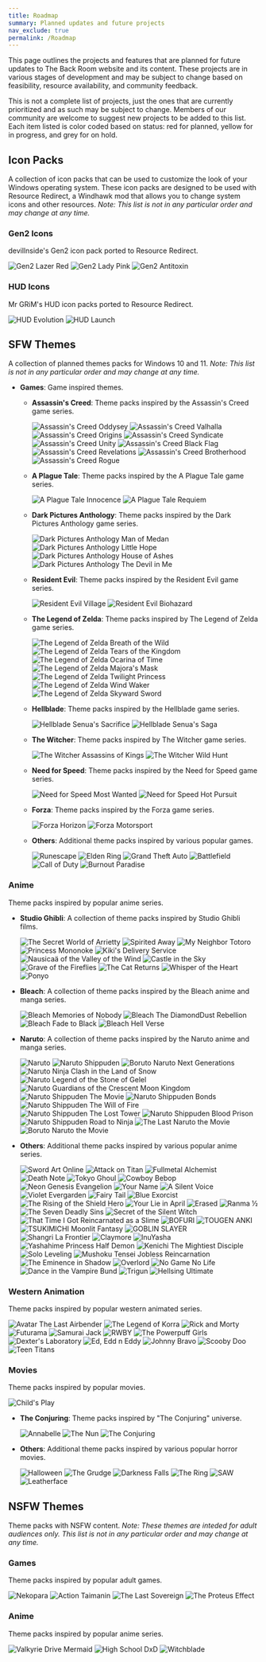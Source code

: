 ```yaml
---
title: Roadmap
summary: Planned updates and future projects
nav_exclude: true
permalink: /Roadmap
---
```


This page outlines the projects and features that are planned for future updates to The Back Room website and its content. These projects are in various stages of development and may be subject to change based on feasibility, resource availability, and community feedback.

This is not a complete list of projects, just the ones that are currently prioritized and as such may be subject to change. Members of our community are welcome to suggest new projects to be added to this list. Each item listed is color coded based on status: red for planned, yellow for in progress, and grey for on hold.

## Icon Packs

A collection of icon packs that can be used to customize the look of your Windows operating system. These icon packs are designed to be used with Resource Redirect, a Windhawk mod that allows you to change system icons and other resources. *Note: This list is not in any particular order and may change at any time.*

### Gen2 Icons

devillnside's Gen2 icon pack ported to Resource Redirect.

  ![Gen2 Lazer Red](https://img.shields.io/badge/Gen2%20Lazer%20Red-black?style=plastic&logo=statuspal&logoColor=white&logoSize=auto&labelColor=grey&color=black&cacheSeconds=3600) 
  ![Gen2 Lady Pink](https://img.shields.io/badge/Gen2%20Lady%20Pink-black?style=plastic&logo=statuspal&logoColor=white&logoSize=auto&labelColor=grey&color=black&cacheSeconds=3600) 
  ![Gen2 Antitoxin](https://img.shields.io/badge/Gen2%20Antitoxin-black?style=plastic&logo=statuspal&logoColor=white&logoSize=auto&labelColor=grey&color=black&cacheSeconds=3600) 
  
### HUD Icons

Mr GRiM's HUD icon packs ported to Resource Redirect.

  ![HUD Evolution](https://img.shields.io/badge/HUD%20Evolution-black?style=plastic&logo=statuspal&logoColor=white&logoSize=auto&labelColor=grey&color=black&cacheSeconds=3600) 
  ![HUD Launch](https://img.shields.io/badge/HUD%20Launch-black?style=plastic&logo=statuspal&logoColor=white&logoSize=auto&labelColor=grey&color=black&cacheSeconds=3600) 

## SFW Themes

A collection of planned themes packs for Windows 10 and 11. *Note: This list is not in any particular order and may change at any time.*
  
- **Games**: Game inspired themes.
    
  - **Assassin's Creed**: Theme packs inspired by the Assassin's Creed game series.

    ![Assassin's Creed Oddysey](https://img.shields.io/badge/Assassin's%20Creed%20Odyssey-black?style=plastic&logo=statuspal&logoColor=white&logoSize=auto&labelColor=grey&color=black&cacheSeconds=3600) 
    ![Assassin's Creed Valhalla](https://img.shields.io/badge/Assassin's%20Creed%20Valhalla-black?style=plastic&logo=statuspal&logoColor=white&logoSize=auto&labelColor=grey&color=black&cacheSeconds=3600) 
    ![Assassin's Creed Origins](https://img.shields.io/badge/Assassin's%20Creed%20Origins-black?style=plastic&logo=statuspal&logoColor=white&logoSize=auto&labelColor=grey&color=black&cacheSeconds=3600) 
    ![Assassin's Creed Syndicate](https://img.shields.io/badge/Assassin's%20Creed%20Syndicate-black?style=plastic&logo=statuspal&logoColor=white&logoSize=auto&labelColor=grey&color=black&cacheSeconds=3600) 
    ![Assassin's Creed Unity](https://img.shields.io/badge/Assassin's%20Creed%20Unity-black?style=plastic&logo=statuspal&logoColor=white&logoSize=auto&labelColor=grey&color=black&cacheSeconds=3600) 
    ![Assassin's Creed Black Flag](https://img.shields.io/badge/Assassin's%20Creed%20Black%20Flag-black?style=plastic&logo=statuspal&logoColor=white&logoSize=auto&labelColor=grey&color=black&cacheSeconds=3600) 
    ![Assassin's Creed Revelations](https://img.shields.io/badge/Assassin's%20Creed%20Revelations-black?style=plastic&logo=statuspal&logoColor=white&logoSize=auto&labelColor=grey&color=black&cacheSeconds=3600) 
    ![Assassin's Creed Brotherhood](https://img.shields.io/badge/Assassin's%20Creed%20Brotherhood-black?style=plastic&logo=statuspal&logoColor=white&logoSize=auto&labelColor=grey&color=black&cacheSeconds=3600) 
    ![Assassin's Creed Rogue](https://img.shields.io/badge/Assassin's%20Creed%20Rogue-black?style=plastic&logo=statuspal&logoColor=white&logoSize=auto&labelColor=grey&color=black&cacheSeconds=3600)

  - **A Plague Tale**: Theme packs inspired by the A Plague Tale game series.

    ![A Plague Tale Innocence](https://img.shields.io/badge/A%20Plague%20Tale%20Innocence-black?style=plastic&logo=statuspal&logoColor=white&logoSize=auto&labelColor=red&color=black&cacheSeconds=3600) 
    ![A Plague Tale Requiem](https://img.shields.io/badge/A%20Plague%20Tale%20Requiem-black?style=plastic&logo=statuspal&logoColor=white&logoSize=auto&labelColor=red&color=black&cacheSeconds=3600)

  - **Dark Pictures Anthology**: Theme packs inspired by the Dark Pictures Anthology game series.

    ![Dark Pictures Anthology Man of Medan](https://img.shields.io/badge/Dark%20Pictures%20Anthology%20Man%20of%20Medan-black?style=plastic&logo=statuspal&logoColor=white&logoSize=auto&labelColor=red&color=black&cacheSeconds=3600) 
    ![Dark Pictures Anthology Little Hope](https://img.shields.io/badge/Dark%20Pictures%20Anthology%20Little%20Hope-black?style=plastic&logo=statuspal&logoColor=white&logoSize=auto&labelColor=red&color=black&cacheSeconds=3600) 
    ![Dark Pictures Anthology House of Ashes](https://img.shields.io/badge/Dark%20Pictures%20Anthology%20House%20of%20Ashes-black?style=plastic&logo=statuspal&logoColor=white&logoSize=auto&labelColor=red&color=black&cacheSeconds=3600) 
    ![Dark Pictures Anthology The Devil in Me](https://img.shields.io/badge/Dark%20Pictures%20Anthology%20The%20Devil%20in%20Me-black?style=plastic&logo=statuspal&logoColor=white&logoSize=auto&labelColor=red&color=black&cacheSeconds=3600) 

  - **Resident Evil**: Theme packs inspired by the Resident Evil game series.

    ![Resident Evil Village](https://img.shields.io/badge/Resident%20Evil%20Village-black?style=plastic&logo=statuspal&logoColor=white&logoSize=auto&labelColor=grey&color=black&cacheSeconds=3600) 
    ![Resident Evil Biohazard](https://img.shields.io/badge/Resident%20Evil%20Biohazard-black?style=plastic&logo=statuspal&logoColor=white&logoSize=auto&labelColor=grey&color=black&cacheSeconds=3600) 

  - **The Legend of Zelda**: Theme packs inspired by The Legend of Zelda game series.

    ![The Legend of Zelda Breath of the Wild](https://img.shields.io/badge/The%20Legend%20of%20Zelda%20Breath%20of%20the%20Wild-black?style=plastic&logo=statuspal&logoColor=white&logoSize=auto&labelColor=red&color=black&cacheSeconds=3600) 
    ![The Legend of Zelda Tears of the Kingdom](https://img.shields.io/badge/The%20Legend%20of%20Zelda%20Tears%20of%20the%20Kingdom-black?style=plastic&logo=statuspal&logoColor=white&logoSize=auto&labelColor=red&color=black&cacheSeconds=3600) 
    ![The Legend of Zelda Ocarina of Time](https://img.shields.io/badge/The%20Legend%20of%20Zelda%20Ocarina%20of%20Time-black?style=plastic&logo=statuspal&logoColor=white&logoSize=auto&labelColor=grey&color=black&cacheSeconds=3600) 
    ![The Legend of Zelda Majora's Mask](https://img.shields.io/badge/The%20Legend%20of%20Zelda%20Majora's%20Mask-black?style=plastic&logo=statuspal&logoColor=white&logoSize=auto&labelColor=grey&color=black&cacheSeconds=3600) 
    ![The Legend of Zelda Twilight Princess](https://img.shields.io/badge/The%20Legend%20of%20Zelda%20Twilight%20Princess-black?style=plastic&logo=statuspal&logoColor=white&logoSize=auto&labelColor=grey&color=black&cacheSeconds=3600) 
    ![The Legend of Zelda Wind Waker](https://img.shields.io/badge/The%20Legend%20of%20Zelda%20Wind%20Waker-black?style=plastic&logo=statuspal&logoColor=white&logoSize=auto&labelColor=grey&color=black&cacheSeconds=3600) 
    ![The Legend of Zelda Skyward Sword](https://img.shields.io/badge/The%20Legend%20of%20Zelda%20Skyward%20Sword-black?style=plastic&logo=statuspal&logoColor=white&logoSize=auto&labelColor=grey&color=black&cacheSeconds=3600) 


  - **Hellblade**: Theme packs inspired by the Hellblade game series.

    ![Hellblade Senua's Sacrifice](https://img.shields.io/badge/Hellblade%20Senua's%20Sacrifice-black?style=plastic&logo=statuspal&logoColor=white&logoSize=auto&labelColor=grey&color=black&cacheSeconds=3600) 
    ![Hellblade Senua's Saga](https://img.shields.io/badge/Hellblade%20Senua's%20Saga-black?style=plastic&logo=statuspal&logoColor=white&logoSize=auto&labelColor=grey&color=black&cacheSeconds=3600)

  - **The Witcher**: Theme packs inspired by The Witcher game series.

    ![The Witcher Assassins of Kings](https://img.shields.io/badge/The%20Witcher%20Assassins%20of%20Kings-black?style=plastic&logo=statuspal&logoColor=white&logoSize=auto&labelColor=grey&color=black&cacheSeconds=3600) 
    ![The Witcher Wild Hunt](https://img.shields.io/badge/The%20Witcher%20Wild%20Hunt-black?style=plastic&logo=statuspal&logoColor=white&logoSize=auto&labelColor=grey&color=black&cacheSeconds=3600) 

  - **Need for Speed**: Theme packs inspired by the Need for Speed game series.

    ![Need for Speed Most Wanted](https://img.shields.io/badge/Need%20for%20Speed%20Most%20Wanted-black?style=plastic&logo=statuspal&logoColor=white&logoSize=auto&labelColor=grey&color=black&cacheSeconds=3600) 
    ![Need for Speed Hot Pursuit](https://img.shields.io/badge/Need%20for%20Speed%20Hot%20Pursuit-black?style=plastic&logo=statuspal&logoColor=white&logoSize=auto&labelColor=grey&color=black&cacheSeconds=3600) 

  - **Forza**: Theme packs inspired by the Forza game series.

    ![Forza Horizon](https://img.shields.io/badge/Forza%20Horizon-black?style=plastic&logo=statuspal&logoColor=white&logoSize=auto&labelColor=grey&color=black&cacheSeconds=3600) 
    ![Forza Motorsport](https://img.shields.io/badge/Forza%20Motorsport-black?style=plastic&logo=statuspal&logoColor=white&logoSize=auto&labelColor=grey&color=black&cacheSeconds=3600) 

  - **Others**: Additional theme packs inspired by various popular games.

    ![Runescape](https://img.shields.io/badge/Runescape-black?style=plastic&logo=statuspal&logoColor=white&logoSize=auto&labelColor=grey&color=black&cacheSeconds=3600) 
    ![Elden Ring](https://img.shields.io/badge/Elden%20Ring-black?style=plastic&logo=statuspal&logoColor=white&logoSize=auto&labelColor=grey&color=black&cacheSeconds=3600) 
    ![Grand Theft Auto](https://img.shields.io/badge/Grand%20Theft%20Auto-black?style=plastic&logo=statuspal&logoColor=white&logoSize=auto&labelColor=grey&color=black&cacheSeconds=3600) 
    ![Battlefield](https://img.shields.io/badge/Battlefield-black?style=plastic&logo=statuspal&logoColor=white&logoSize=auto&labelColor=grey&color=black&cacheSeconds=3600) 
    ![Call of Duty](https://img.shields.io/badge/Call%20of%20Duty-black?style=plastic&logo=statuspal&logoColor=white&logoSize=auto&labelColor=grey&color=black&cacheSeconds=3600) 
    ![Burnout Paradise](https://img.shields.io/badge/Burnout%20Paradise-black?style=plastic&logo=statuspal&logoColor=white&logoSize=auto&labelColor=grey&color=black&cacheSeconds=3600) 

### Anime

Theme packs inspired by popular anime series.

- **Studio Ghibli**: A collection of theme packs inspired by Studio Ghibli films.
        
  ![The Secret World of Arrietty](https://img.shields.io/badge/The%20Secret%20World%20of%20Arrietty-black?style=plastic&logo=statuspal&logoColor=white&logoSize=auto&labelColor=red&color=black&cacheSeconds=3600) 
  ![Spirited Away](https://img.shields.io/badge/Spirited%20Away-black?style=plastic&logo=statuspal&logoColor=white&logoSize=auto&labelColor=red&color=black&cacheSeconds=3600) 
  ![My Neighbor Totoro](https://img.shields.io/badge/My%20Neighbor%20Totoro-black?style=plastic&logo=statuspal&logoColor=white&logoSize=auto&labelColor=red&color=black&cacheSeconds=3600) 
  ![Princess Mononoke](https://img.shields.io/badge/Princess%20Mononoke-black?style=plastic&logo=statuspal&logoColor=white&logoSize=auto&labelColor=red&color=black&cacheSeconds=3600) 
  ![Kiki's Delivery Service](https://img.shields.io/badge/Kiki's%20Delivery%20Service-black?style=plastic&logo=statuspal&logoColor=white&logoSize=auto&labelColor=red&color=black&cacheSeconds=3600) 
  ![Nausicaä of the Valley of the Wind](https://img.shields.io/badge/Nausicaä%20of%20the%20Valley%20of%20the%20Wind-black?style=plastic&logo=statuspal&logoColor=white&logoSize=auto&labelColor=red&color=black&cacheSeconds=3600) 
  ![Castle in the Sky](https://img.shields.io/badge/Castle%20in%20the%20Sky-black?style=plastic&logo=statuspal&logoColor=white&logoSize=auto&labelColor=red&color=black&cacheSeconds=3600) 
  ![Grave of the Fireflies](https://img.shields.io/badge/Grave%20of%20the%20Fireflies-black?style=plastic&logo=statuspal&logoColor=white&logoSize=auto&labelColor=red&color=black&cacheSeconds=3600) 
  ![The Cat Returns](https://img.shields.io/badge/The%20Cat%20Returns-black?style=plastic&logo=statuspal&logoColor=white&logoSize=auto&labelColor=red&color=black&cacheSeconds=3600) 
  ![Whisper of the Heart](https://img.shields.io/badge/Whisper%20of%20the%20Heart-black?style=plastic&logo=statuspal&logoColor=white&logoSize=auto&labelColor=red&color=black&cacheSeconds=3600) 
  ![Ponyo](https://img.shields.io/badge/Ponyo-black?style=plastic&logo=statuspal&logoColor=white&logoSize=auto&labelColor=red&color=black&cacheSeconds=3600) 
        
- **Bleach**: A collection of theme packs inspired by the Bleach anime and manga series.
  
  ![Bleach Memories of Nobody](https://img.shields.io/badge/Bleach%20Memories%20of%20Nobody-black?style=plastic&logo=statuspal&logoColor=white&logoSize=auto&labelColor=grey&color=black&cacheSeconds=3600) 
  ![Bleach The DiamondDust Rebellion](https://img.shields.io/badge/Bleach%20The%20DiamondDust%20Rebellion-black?style=plastic&logo=statuspal&logoColor=white&logoSize=auto&labelColor=grey&color=black&cacheSeconds=3600) 
  ![Bleach Fade to Black](https://img.shields.io/badge/Bleach%20Fade%20to%20Black-black?style=plastic&logoColor=white&logo=statuspal&logoSize=auto&labelColor=grey&color=black&cacheSeconds=3600) 
  ![Bleach Hell Verse](https://img.shields.io/badge/Bleach%20Hell%20Verse-black?style=plastic&logoColor=white&logo=statuspal&logoSize=auto&labelColor=grey&color=black&cacheSeconds=3600) 
        
- **Naruto**: A collection of theme packs inspired by the Naruto anime and manga series.

  ![Naruto](https://img.shields.io/badge/Naruto-black?style=plastic&logo=statuspal&logoColor=white&logoSize=auto&labelColor=grey&color=black&cacheSeconds=3600) 
  ![Naruto Shippuden](https://img.shields.io/badge/Naruto%20Shippuden-black?style=plastic&logo=statuspal&logoColor=white&logoSize=auto&labelColor=grey&color=black&cacheSeconds=3600) 
  ![Boruto Naruto Next Generations](https://img.shields.io/badge/Boruto%20Naruto%20Next%20Generations-black?style=plastic&logo=statuspal&logoColor=white&logoSize=auto&labelColor=grey&color=black&cacheSeconds=3600) 
  ![Naruto Ninja Clash in the Land of Snow](https://img.shields.io/badge/Naruto%20Ninja%20Clash%20in%20the%20Land%20of%20Snow-black?style=plastic&logo=statuspal&logoColor=white&logoSize=auto&labelColor=grey&color=black&cacheSeconds=3600) 
  ![Naruto Legend of the Stone of Gelel](https://img.shields.io/badge/Naruto%20Legend%20of%20the%20Stone%20of%20Gelel-black?style=plastic&logo=statuspal&logoColor=white&logoSize=auto&labelColor=grey&color=black&cacheSeconds=3600) 
  ![Naruto Guardians of the Crescent Moon Kingdom](https://img.shields.io/badge/Naruto%20Guardians%20of%20the%20Crescent%20Moon%20Kingdom-black?style=plastic&logo=statuspal&logoColor=white&logoSize=auto&labelColor=grey&color=black&cacheSeconds=3600) 
  ![Naruto Shippuden The Movie](https://img.shields.io/badge/Naruto%20Shippuden%20The%20Movie-black?style=plastic&logo=statuspal&logoColor=white&logoSize=auto&labelColor=grey&color=black&cacheSeconds=3600) 
  ![Naruto Shippuden Bonds](https://img.shields.io/badge/Naruto%20Shippuden%20Bonds-black?style=plastic&logo=statuspal&logoColor=white&logoSize=auto&labelColor=grey&color=black&cacheSeconds=3600) 
  ![Naruto Shippuden The Will of Fire](https://img.shields.io/badge/Naruto%20Shippuden%20The%20Will%20of%20Fire-black?style=plastic&logo=statuspal&logoColor=white&logoSize=auto&labelColor=grey&color=black&cacheSeconds=3600) 
  ![Naruto Shippuden The Lost Tower](https://img.shields.io/badge/Naruto%20Shippuden%20The%20Lost%20Tower-black?style=plastic&logo=statuspal&logoColor=white&logoSize=auto&labelColor=grey&color=black&cacheSeconds=3600) 
  ![Naruto Shippuden Blood Prison](https://img.shields.io/badge/Naruto%20Shippuden%20Blood%20Prison-black?style=plastic&logo=statuspal&logoColor=white&logoSize=auto&labelColor=grey&color=black&cacheSeconds=3600) 
  ![Naruto Shippuden Road to Ninja](https://img.shields.io/badge/Naruto%20Shippuden%20Road%20to%20Ninja-black?style=plastic&logo=statuspal&logoColor=white&logoSize=auto&labelColor=grey&color=black&cacheSeconds=3600) 
  ![The Last Naruto the Movie](https://img.shields.io/badge/The%20Last%20Naruto%20the%20Movie-black?style=plastic&logo=statuspal&logoColor=white&logoSize=auto&labelColor=grey&color=black&cacheSeconds=3600) 
  ![Boruto Naruto the Movie](https://img.shields.io/badge/Boruto%20Naruto%20the%20Movie-black?style=plastic&logo=statuspal&logoColor=white&logoSize=auto&labelColor=grey&color=black&cacheSeconds=3600) 

- **Others**: Additional theme packs inspired by various popular anime series.

  ![Sword Art Online](https://img.shields.io/badge/Sword%20Art%20Online-black?style=plastic&logo=statuspal&logoColor=white&logoSize=auto&labelColor=grey&color=black&cacheSeconds=3600) 
  ![Attack on Titan](https://img.shields.io/badge/Attack%20on%20Titan-black?style=plastic&logo=statuspal&logoColor=white&logoSize=auto&labelColor=grey&color=black&cacheSeconds=3600) 
  ![Fullmetal Alchemist](https://img.shields.io/badge/Fullmetal%20Alchemist-black?style=plastic&logo=statuspal&logoColor=white&logoSize=auto&labelColor=grey&color=black&cacheSeconds=3600) 
  ![Death Note](https://img.shields.io/badge/Death%20Note-black?style=plastic&logo=statuspal&logoColor=white&logoSize=auto&labelColor=grey&color=black&cacheSeconds=3600) 
  ![Tokyo Ghoul](https://img.shields.io/badge/Tokyo%20Ghoul-black?style=plastic&logo=statuspal&logoColor=white&logoSize=auto&labelColor=grey&color=black&cacheSeconds=3600) 
  ![Cowboy Bebop](https://img.shields.io/badge/Cowboy%20Bebop-black?style=plastic&logo=statuspal&logoColor=white&logoSize=auto&labelColor=grey&color=black&cacheSeconds=3600) 
  ![Neon Genesis Evangelion](https://img.shields.io/badge/Neon%20Genesis%20Evangelion-black?style=plastic&logo=statuspal&logoColor=white&logoSize=auto&labelColor=red&color=black&cacheSeconds=3600) 
  ![Your Name](https://img.shields.io/badge/Your%20Name-black?style=plastic&logo=statuspal&logoColor=white&logoSize=auto&labelColor=red&color=black&cacheSeconds=3600) 
  ![A Silent Voice](https://img.shields.io/badge/A%20Silent%20Voice-black?style=plastic&logo=statuspal&logoColor=white&logoSize=auto&labelColor=red&color=black&cacheSeconds=3600) 
  ![Violet Evergarden](https://img.shields.io/badge/Violet%20Evergarden-black?style=plastic&logo=statuspal&logoColor=white&logoSize=auto&labelColor=red&color=black&cacheSeconds=3600) 
  ![Fairy Tail](https://img.shields.io/badge/Fairy%20Tail-black?style=plastic&logo=statuspal&logoColor=white&logoSize=auto&labelColor=red&color=black&cacheSeconds=3600) 
  ![Blue Exorcist](https://img.shields.io/badge/Blue%20Exorcist-black?style=plastic&logo=statuspal&logoColor=white&logoSize=auto&labelColor=grey&color=black&cacheSeconds=3600) 
  ![The Rising of the Shield Hero](https://img.shields.io/badge/The%20Rising%20of%20the%20Shield%20Hero-black?style=plastic&logo=statuspal&logoColor=white&logoSize=auto&labelColor=grey&color=black&cacheSeconds=3600) 
  ![Your Lie in April](https://img.shields.io/badge/Your%20Lie%20in%20April-black?style=plastic&logo=statuspal&logoColor=white&logoSize=auto&labelColor=red&color=black&cacheSeconds=3600)
  ![Erased](https://img.shields.io/badge/Erased-black?style=plastic&logo=statuspal&logoColor=white&logoSize=auto&labelColor=red&color=black&cacheSeconds=3600) 
  ![Ranma ½](https://img.shields.io/badge/Ranma%20½-black?style=plastic&logo=statuspal&logoColor=white&logoSize=auto&labelColor=grey&color=black&cacheSeconds=3600) 
  ![The Seven Deadly Sins](https://img.shields.io/badge/The%20Seven%20Deadly%20Sins-black?style=plastic&logo=statuspal&logoColor=white&logoSize=auto&labelColor=grey&color=black&cacheSeconds=3600) 
  ![Secret of the Silent Witch](https://img.shields.io/badge/Secret%20of%20the%20Silent%20Witch-black?style=plastic&logo=statuspal&logoColor=white&logoSize=auto&labelColor=grey&color=black&cacheSeconds=3600) 
  ![That Time I Got Reincarnated as a Slime](https://img.shields.io/badge/That%20Time%20I%20Got%20Reincarnated%20as%20a%20Slime-black?style=plastic&logo=statuspal&logoColor=white&logoSize=auto&labelColor=grey&color=black&cacheSeconds=3600) 
  ![BOFURI](https://img.shields.io/badge/BOFURI-black?style=plastic&logo=statuspal&logoColor=white&logoSize=auto&labelColor=grey&color=black&cacheSeconds=3600) 
  ![TOUGEN ANKI](https://img.shields.io/badge/TOUGEN%20ANKI-black?style=plastic&logo=statuspal&logoColor=white&logoSize=auto&labelColor=grey&color=black&cacheSeconds=3600) 
  ![TSUKIMICHI Moonlit Fantasy](https://img.shields.io/badge/TSUKIMICHI%20Moonlit%20Fantasy-black?style=plastic&logo=statuspal&logoColor=white&logoSize=auto&labelColor=grey&color=black&cacheSeconds=3600) 
  ![GOBLIN SLAYER](https://img.shields.io/badge/GOBLIN%20SLAYER-black?style=plastic&logo=statuspal&logoColor=white&logoSize=auto&labelColor=grey&color=black&cacheSeconds=3600) 
  ![Shangri La Frontier](https://img.shields.io/badge/Shangri%20La%20Frontier-black?style=plastic&logo=statuspal&logoColor=white&logoSize=auto&labelColor=grey&color=black&cacheSeconds=3600) 
  ![Claymore](https://img.shields.io/badge/Claymore-black?style=plastic&logo=statuspal&logoColor=white&logoSize=auto&labelColor=grey&color=black&cacheSeconds=3600) 
  ![InuYasha](https://img.shields.io/badge/InuYasha-black?style=plastic&logo=statuspal&logoColor=white&logoSize=auto&labelColor=grey&color=black&cacheSeconds=3600) 
  ![Yashahime Princess Half Demon](https://img.shields.io/badge/Yashahime%20Princess%20Half%20Demon-black?style=plastic&logo=statuspal&logoColor=white&logoSize=auto&labelColor=grey&color=black&cacheSeconds=3600) 
  ![Kenichi The Mightiest Disciple](https://img.shields.io/badge/Kenichi%20The%20Mightiest%20Disciple-black?style=plastic&logo=statuspal&logoColor=white&logoSize=auto&labelColor=grey&color=black&cacheSeconds=3600) 
  ![Solo Leveling](https://img.shields.io/badge/Solo%20Leveling-black?style=plastic&logo=statuspal&logoColor=white&logoSize=auto&labelColor=grey&color=black&cacheSeconds=3600) 
  ![Mushoku Tensei Jobless Reincarnation](https://img.shields.io/badge/Mushoku%20Tensei%20Jobless%20Reincarnation-black?style=plastic&logo=statuspal&logoColor=white&logoSize=auto&labelColor=grey&color=black&cacheSeconds=3600) 
  ![The Eminence in Shadow](https://img.shields.io/badge/The%20Eminence%20in%20Shadow-black?style=plastic&logo=statuspal&logoColor=white&logoSize=auto&labelColor=grey&color=black&cacheSeconds=3600) 
  ![Overlord](https://img.shields.io/badge/Overlord-black?style=plastic&logo=statuspal&logoColor=white&logoSize=auto&labelColor=grey&color=black&cacheSeconds=3600) 
  ![No Game No Life](https://img.shields.io/badge/No%20Game%20No%20Life-black?style=plastic&logo=statuspal&logoColor=white&logoSize=auto&labelColor=grey&color=black&cacheSeconds=3600) 
  ![Dance in the Vampire Bund](https://img.shields.io/badge/Dance%20in%20the%20Vampire%20Bund-black?style=plastic&logo=statuspal&logoColor=white&logoSize=auto&labelColor=grey&color=black&cacheSeconds=3600) 
  ![Trigun](https://img.shields.io/badge/Trigun-black?style=plastic&logo=statuspal&logoColor=white&logoSize=auto&labelColor=grey&color=black&cacheSeconds=3600) 
  ![Hellsing Ultimate](https://img.shields.io/badge/Hellsing%20Ultimate-black?style=plastic&logo=statuspal&logoColor=white&logoSize=auto&labelColor=grey&color=black&cacheSeconds=3600) 

### Western Animation

Theme packs inspired by popular western animated series.

![Avatar The Last Airbender](https://img.shields.io/badge/Avatar%20The%20Last%20Airbender-black?style=plastic&logo=statuspal&logoColor=white&logoSize=auto&labelColor=grey&color=black&cacheSeconds=3600) 
![The Legend of Korra](https://img.shields.io/badge/The%20Legend%20of%20Korra-black?style=plastic&logo=statuspal&logoColor=white&logoSize=auto&labelColor=grey&color=black&cacheSeconds=3600) 
![Rick and Morty](https://img.shields.io/badge/Rick%20and%20Morty-black?style=plastic&logo=statuspal&logoColor=white&logoSize=auto&labelColor=grey&color=black&cacheSeconds=3600) 
![Futurama](https://img.shields.io/badge/Futurama-black?style=plastic&logo=statuspal&logoColor=white&logoSize=auto&labelColor=grey&color=black&cacheSeconds=3600) 
![Samurai Jack](https://img.shields.io/badge/Samurai%20Jack-black?style=plastic&logo=statuspal&logoColor=white&logoSize=auto&labelColor=grey&color=black&cacheSeconds=3600) 
![RWBY](https://img.shields.io/badge/RWBY-black?style=plastic&logo=statuspal&logoColor=white&logoSize=auto&labelColor=red&color=black&cacheSeconds=3600) 
![The Powerpuff Girls](https://img.shields.io/badge/The%20Powerpuff%20Girls-black?style=plastic&logo=statuspal&logoColor=white&logoSize=auto&labelColor=red&color=black&cacheSeconds=3600) 
![Dexter's Laboratory](https://img.shields.io/badge/Dexter's%20Laboratory-black?style=plastic&logo=statuspal&logoColor=white&logoSize=auto&labelColor=red&color=black&cacheSeconds=3600) 
![Ed, Edd n Eddy](https://img.shields.io/badge/Ed,%20Edd%20n%20Eddy-black?style=plastic&logo=statuspal&logoColor=white&logoSize=auto&labelColor=red&color=black&cacheSeconds=3600) 
![Johnny Bravo](https://img.shields.io/badge/Johnny%20Bravo-black?style=plastic&logo=statuspal&logoColor=white&logoSize=auto&labelColor=red&color=black&cacheSeconds=3600) 
![Scooby Doo](https://img.shields.io/badge/Scooby%20Doo-black?style=plastic&logo=statuspal&logoColor=white&logoSize=auto&labelColor=red&color=black&cacheSeconds=3600) 
![Teen Titans](https://img.shields.io/badge/Teen%20Titans-black?style=plastic&logo=statuspal&logoColor=white&logoSize=auto&labelColor=red&color=black&cacheSeconds=3600) 
    
### Movies

Theme packs inspired by popular movies.

![Child's Play](https://img.shields.io/badge/Child's%20Play-black?style=plastic&logo=statuspal&logoColor=white&logoSize=auto&labelColor=yellow&color=black&cacheSeconds=3600)

- **The Conjuring**: Theme packs inspired by "The Conjuring" universe.

  ![Annabelle](https://img.shields.io/badge/Annabelle-black?style=plastic&logo=statuspal&logoColor=white&logoSize=auto&labelColor=yellow&color=black&cacheSeconds=3600) 
  ![The Nun](https://img.shields.io/badge/The%20Nun-black?style=plastic&logo=statuspal&logoColor=white&logoSize=auto&labelColor=yellow&color=black&cacheSeconds=3600) 
  ![The Conjuring](https://img.shields.io/badge/The%20Conjuring-black?style=plastic&logo=statuspal&logoColor=white&logoSize=auto&labelColor=yellow&color=black&cacheSeconds=3600) 

- **Others**: Additional theme packs inspired by various popular horror movies.

  ![Halloween](https://img.shields.io/badge/Halloween-black?style=plastic&logo=statuspal&logoColor=white&logoSize=auto&labelColor=yellow&color=black&cacheSeconds=3600) 
  ![The Grudge](https://img.shields.io/badge/The%20Grudge-black?style=plastic&logo=statuspal&logoColor=white&logoSize=auto&labelColor=yellow&color=black&cacheSeconds=3600) 
  ![Darkness Falls](https://img.shields.io/badge/Darkness%20Falls-black?style=plastic&logo=statuspal&logoColor=white&logoSize=auto&labelColor=yellow&color=black&cacheSeconds=3600) 
  ![The Ring](https://img.shields.io/badge/The%20Ring-black?style=plastic&logo=statuspal&logoColor=white&logoSize=auto&labelColor=yellow&color=black&cacheSeconds=3600) 
  ![SAW](https://img.shields.io/badge/SAW-black?style=plastic&logo=statuspal&logoColor=white&logoSize=auto&labelColor=yellow&color=black&cacheSeconds=3600) 
  ![Leatherface](https://img.shields.io/badge/Leatherface-black?style=plastic&logo=statuspal&logoColor=white&logoSize=auto&labelColor=yellow&color=black&cacheSeconds=3600) 
        

## NSFW Themes

Theme packs with NSFW content. *Note: These themes are inteded for adult audiences only. This list is not in any particular order and may change at any time.*

### Games

Theme packs inspired by popular adult games.
    
![Nekopara](https://img.shields.io/badge/Nekopara-black?style=plastic&logo=statuspal&logoColor=white&logoSize=auto&labelColor=grey&color=black&cacheSeconds=3600) 
![Action Taimanin](https://img.shields.io/badge/Action%20Taimanin-black?style=plastic&logo=statuspal&logoColor=white&logoSize=auto&labelColor=grey&color=black&cacheSeconds=3600) 
![The Last Sovereign](https://img.shields.io/badge/The%20Last%20Sovereign-black?style=plastic&logo=statuspal&logoColor=white&logoSize=auto&labelColor=grey&color=black&cacheSeconds=3600) 
![The Proteus Effect](https://img.shields.io/badge/The%20Proteus%20Effect-black?style=plastic&logo=statuspal&logoColor=white&logoSize=auto&labelColor=grey&color=black&cacheSeconds=3600) 

### Anime

Theme packs inspired by popular anime series.

![Valkyrie Drive Mermaid](https://img.shields.io/badge/Valkyrie%20Drive%20Mermaid-black?style=plastic&logo=statuspal&logoColor=white&logoSize=auto&labelColor=red&color=black&cacheSeconds=3600) 
![High School DxD](https://img.shields.io/badge/High%20School%20DxD-black?style=plastic&logo=statuspal&logoColor=white&logoSize=auto&labelColor=red&color=black&cacheSeconds=3600) 
![Witchblade](https://img.shields.io/badge/Witchblade-black?style=plastic&logo=statuspal&logoColor=white&logoSize=auto&labelColor=red&color=black&cacheSeconds=3600) 
